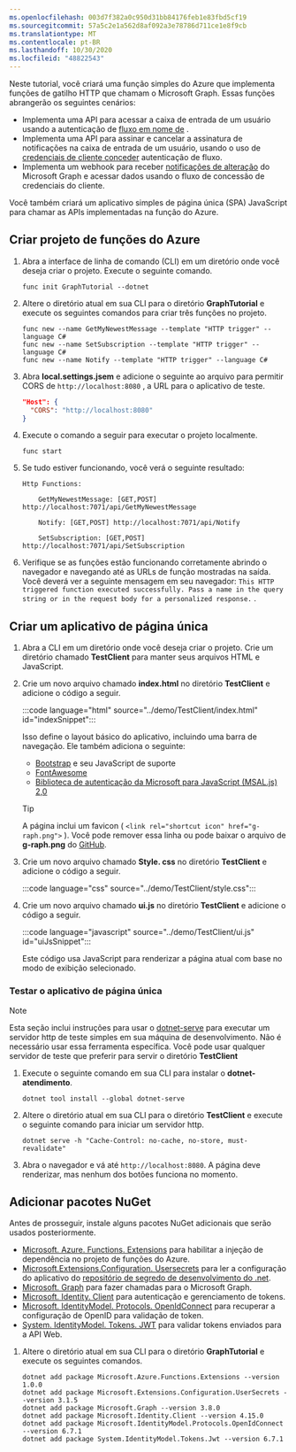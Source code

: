 ```yaml
---
ms.openlocfilehash: 003d7f382a0c950d31bb84176feb1e83fbd5cf19
ms.sourcegitcommit: 57a5c2e1a562d8af092a3e78786d711ce1e8f9cb
ms.translationtype: MT
ms.contentlocale: pt-BR
ms.lasthandoff: 10/30/2020
ms.locfileid: "48822543"
---
```

<!-- markdownlint-disable MD002 MD041 -->

Neste tutorial, você criará uma função simples do Azure que implementa funções de gatilho HTTP que chamam o Microsoft Graph. Essas funções abrangerão os seguintes cenários:

- Implementa uma API para acessar a caixa de entrada de um usuário usando a autenticação de [fluxo em nome de](https://docs.microsoft.com/azure/active-directory/develop/v2-oauth2-on-behalf-of-flow) .
- Implementa uma API para assinar e cancelar a assinatura de notificações na caixa de entrada de um usuário, usando o uso de [credenciais de cliente conceder](https://docs.microsoft.com/azure/active-directory/develop/v2-oauth2-client-creds-grant-flow) autenticação de fluxo.
- Implementa um webhook para receber [notificações de alteração](https://docs.microsoft.com/graph/webhooks) do Microsoft Graph e acessar dados usando o fluxo de concessão de credenciais do cliente.

Você também criará um aplicativo simples de página única (SPA) JavaScript para chamar as APIs implementadas na função do Azure.

## <a name="create-azure-functions-project"></a>Criar projeto de funções do Azure

1. Abra a interface de linha de comando (CLI) em um diretório onde você deseja criar o projeto. Execute o seguinte comando.

    ```Shell
    func init GraphTutorial --dotnet
    ```

1. Altere o diretório atual em sua CLI para o diretório **GraphTutorial** e execute os seguintes comandos para criar três funções no projeto.

    ```Shell
    func new --name GetMyNewestMessage --template "HTTP trigger" --language C#
    func new --name SetSubscription --template "HTTP trigger" --language C#
    func new --name Notify --template "HTTP trigger" --language C#
    ```

1. Abra **local.settings.jsem** e adicione o seguinte ao arquivo para permitir CORS de `http://localhost:8080` , a URL para o aplicativo de teste.

    ```json
    "Host": {
      "CORS": "http://localhost:8080"
    }
    ```

1. Execute o comando a seguir para executar o projeto localmente.

    ```Shell
    func start
    ```

1. Se tudo estiver funcionando, você verá o seguinte resultado:

    ```Shell
    Http Functions:

        GetMyNewestMessage: [GET,POST] http://localhost:7071/api/GetMyNewestMessage

        Notify: [GET,POST] http://localhost:7071/api/Notify

        SetSubscription: [GET,POST] http://localhost:7071/api/SetSubscription
    ```

1. Verifique se as funções estão funcionando corretamente abrindo o navegador e navegando até as URLs de função mostradas na saída. Você deverá ver a seguinte mensagem em seu navegador: `This HTTP triggered function executed successfully. Pass a name in the query string or in the request body for a personalized response.` .

## <a name="create-single-page-application"></a>Criar um aplicativo de página única

1. Abra a CLI em um diretório onde você deseja criar o projeto. Crie um diretório chamado **TestClient** para manter seus arquivos HTML e JavaScript.

1. Crie um novo arquivo chamado **index.html** no diretório **TestClient** e adicione o código a seguir.

    :::code language="html" source="../demo/TestClient/index.html" id="indexSnippet":::

    Isso define o layout básico do aplicativo, incluindo uma barra de navegação. Ele também adiciona o seguinte:

    - [Bootstrap](https://getbootstrap.com/) e seu JavaScript de suporte
    - [FontAwesome](https://fontawesome.com/)
    - [Biblioteca de autenticação da Microsoft para JavaScript (MSAL.js) 2,0](https://github.com/AzureAD/microsoft-authentication-library-for-js/tree/dev/lib/msal-browser)

    > [!TIP]
    > A página inclui um favicon ( `<link rel="shortcut icon" href="g-raph.png">` ). Você pode remover essa linha ou pode baixar o arquivo de **g-raph.png** do [GitHub](https://github.com/microsoftgraph/g-raph).

1. Crie um novo arquivo chamado **Style. css** no diretório **TestClient** e adicione o código a seguir.

    :::code language="css" source="../demo/TestClient/style.css":::

1. Crie um novo arquivo chamado **ui.js** no diretório **TestClient** e adicione o código a seguir.

    :::code language="javascript" source="../demo/TestClient/ui.js" id="uiJsSnippet":::

    Este código usa JavaScript para renderizar a página atual com base no modo de exibição selecionado.

### <a name="test-the-single-page-application"></a>Testar o aplicativo de página única

> [!NOTE]
> Esta seção inclui instruções para usar o [dotnet-serve](https://github.com/natemcmaster/dotnet-serve) para executar um servidor http de teste simples em sua máquina de desenvolvimento. Não é necessário usar essa ferramenta específica. Você pode usar qualquer servidor de teste que preferir para servir o diretório **TestClient**

1. Execute o seguinte comando em sua CLI para instalar o **dotnet-atendimento**.

    ```Shell
    dotnet tool install --global dotnet-serve
    ```

1. Altere o diretório atual em sua CLI para o diretório **TestClient** e execute o seguinte comando para iniciar um servidor http.

    ```Shell
    dotnet serve -h "Cache-Control: no-cache, no-store, must-revalidate"
    ```

1. Abra o navegador e vá até `http://localhost:8080`. A página deve renderizar, mas nenhum dos botões funciona no momento.

## <a name="add-nuget-packages"></a>Adicionar pacotes NuGet

Antes de prosseguir, instale alguns pacotes NuGet adicionais que serão usados posteriormente.

- [Microsoft. Azure. Functions. Extensions](https://www.nuget.org/packages/Microsoft.Azure.Functions.Extensions) para habilitar a injeção de dependência no projeto de funções do Azure.
- [Microsoft.Extensions.Configuration. Usersecrets](https://www.nuget.org/packages/Microsoft.Extensions.Configuration.UserSecrets) para ler a configuração do aplicativo do [repositório de segredo de desenvolvimento do .net](https://docs.microsoft.com/aspnet/core/security/app-secrets).
- [Microsoft. Graph](https://www.nuget.org/packages/Microsoft.Graph/) para fazer chamadas para o Microsoft Graph.
- [Microsoft. Identity. Client](https://www.nuget.org/packages/Microsoft.Identity.Client/) para autenticação e gerenciamento de tokens.
- [Microsoft. IdentityModel. Protocols. OpenIdConnect](https://www.nuget.org/packages/Microsoft.IdentityModel.Protocols.OpenIdConnect) para recuperar a configuração de OpenID para validação de token.
- [System. IdentityModel. Tokens. JWT](https://www.nuget.org/packages/System.IdentityModel.Tokens.Jwt) para validar tokens enviados para a API Web.

1. Altere o diretório atual em sua CLI para o diretório **GraphTutorial** e execute os seguintes comandos.

    ```Shell
    dotnet add package Microsoft.Azure.Functions.Extensions --version 1.0.0
    dotnet add package Microsoft.Extensions.Configuration.UserSecrets --version 3.1.5
    dotnet add package Microsoft.Graph --version 3.8.0
    dotnet add package Microsoft.Identity.Client --version 4.15.0
    dotnet add package Microsoft.IdentityModel.Protocols.OpenIdConnect --version 6.7.1
    dotnet add package System.IdentityModel.Tokens.Jwt --version 6.7.1
    ```
